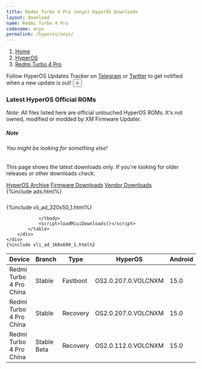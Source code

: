 ```yaml
---
title: Redmi Turbo 4 Pro (onyx) HyperOS Downloads
layout: download
name: Redmi Turbo 4 Pro
codename: onyx
permalink: /hyperos/onyx/
---
```

<nav aria-label="breadcrumb">
    <ol class="breadcrumb">
        <li class="breadcrumb-item"><a href="/">Home</a></li>
        <li class="breadcrumb-item"><a href="/hyperos/">HyperOS</a></li>
        <li class="breadcrumb-item active" aria-current="page"><a href="/hyperos/onyx/">Redmi Turbo 4 Pro</a></li>
    </ol>
</nav>
<div class="alert alert-primary alert-dismissible fade show" role="alert">
    Follow HyperOS Updates Tracker on <a href="https://t.me/MIUIUpdatesTracker" class="alert-link">Telegram</a>
     or <a href="https://twitter.com/MiFwUpdater" class="alert-link">Twitter</a> to get notified when a new update is out!
    <button type="button" class="close" data-dismiss="alert" aria-label="Close">
        <span aria-hidden="true">&times;</span>
    </button>
</div>

### Latest HyperOS Official ROMs
*Note*: All files listed here are official untouched HyperOS ROMs. It's not owned, modified or modded by XM Firmware Updater.
<div class="card">
  <div class="card-body">
    <h5 class="card-title">Note</h5>
    <h6 class="card-subtitle mb-2 text-muted">You might be looking for something else!</h6>
    <p class="card-text">This page shows the latest downloads only.
     If you're looking for older releases or other downloads check:</p>
    <a href="/archive/hyperos/onyx/" class="card-link">HyperOS Archive</a>
    <a href="/firmware/onyx/" class="card-link">Firmware Downloads</a>
    <a href="/vendor/onyx/" class="card-link">Vendor Downloads</a>
  </div>
</div>
{%include ads.html%}
<div class="row justify-content-center">
    <div class="col-10">
        <div class="table-responsive-md" style="margin-top: 25px;">
            {%include vli_ad_320x50_1.html%}
            <table id="miui" class="display dt-responsive nowrap compact table table-striped table-hover table-sm">
                <thead class="thead-dark">
                    <tr>
                        <th data-ref="device">Device</th>
                        <th data-ref="branch">Branch</th>
                        <th data-ref="type">Type</th>
                        <th data-ref="miui">HyperOS</th>
                        <th data-ref="android">Android</th>
                        <th data-ref="size">Size</th>
                        <th data-ref="size">Date</th>
                        <th data-ref="link">Link</th>
                    </tr>
                </thead>
                <tbody>
                <tr><td>Redmi Turbo 4 Pro China</td><td>Stable</td><td>Fastboot</td><td>OS2.0.207.0.VOLCNXM</td><td>15.0</td><td>10.0 GB</td><td>2025-06-11</td><td><a href="/hyperos/onyx/stable/OS2.0.207.0.VOLCNXM/">Download</a></td></tr>
<tr><td>Redmi Turbo 4 Pro China</td><td>Stable</td><td>Recovery</td><td>OS2.0.207.0.VOLCNXM</td><td>15.0</td><td>7.9 GB</td><td>2025-06-18</td><td><a href="/hyperos/onyx/stable/OS2.0.207.0.VOLCNXM/">Download</a></td></tr>
<tr><td>Redmi Turbo 4 Pro China</td><td>Stable Beta</td><td>Recovery</td><td>OS2.0.112.0.VOLCNXM</td><td>15.0</td><td>474 Bytes</td><td>None</td><td><a href="/hyperos/onyx/stable beta/OS2.0.112.0.VOLCNXM/">Download</a></td></tr>

                </tbody>
                <script>loadMiuiDownloads()</script>
            </table>
        </div>
    </div>
    {%include vli_ad_160x600_1.html%}
</div>
